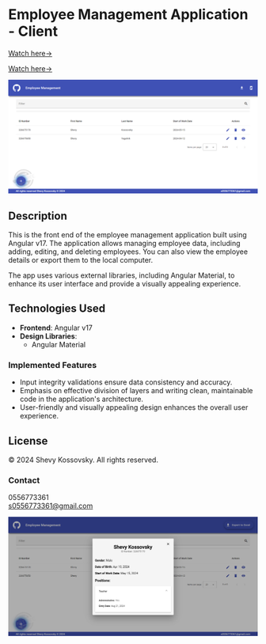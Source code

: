 # Employee Management Application - Client

[Watch here->](https://employee-management-app-edf89.web.app/employees)


<a href="https://employee-management-app-edf89.web.app/employees" target="_blank">Watch here-></a>

![Employee Management](src/assets/screenShot.png)

## Description

This is the front end of the employee management application built using Angular v17. The application allows managing employee data, including adding, editing, and deleting employees. You can also view the employee details or export them to the local computer.

The app uses various external libraries, including Angular Material, to enhance its user interface and provide a visually appealing experience.


## Technologies Used

- **Frontend**: Angular v17
- **Design Libraries**:
  - Angular Material

### Implemented Features

- Input integrity validations ensure data consistency and accuracy.
- Emphasis on effective division of layers and writing clean, maintainable code in the application's architecture.
- User-friendly and visually appealing design enhances the overall user experience.

## License

© 2024 Shevy Kossovsky. All rights reserved.

### Contact

0556773361  
s0556773361@gmail.com

![Employee Management](src/assets/screenShot_3.png)
